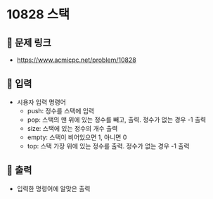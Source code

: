 # 10828 스택

## 📌 문제 링크

- <https://www.acmicpc.net/problem/10828>

## 📌 입력

- 시용자 입력 명령어
  - push: 정수를 스택에 입력
  - pop: 스택의 맨 위에 있는 정수를 빼고, 출력. 정수가 없는 경우 -1 출력
  - size: 스택에 있는 정수의 개수 출력
  - empty: 스택이 비어있으면 1, 아니면 0
  - top: 스택 가장 위에 있는 정수를 출력. 정수가 없는 경우 -1 출력

## 📌 출력

- 입력한 명령어에 알맞은 출력
